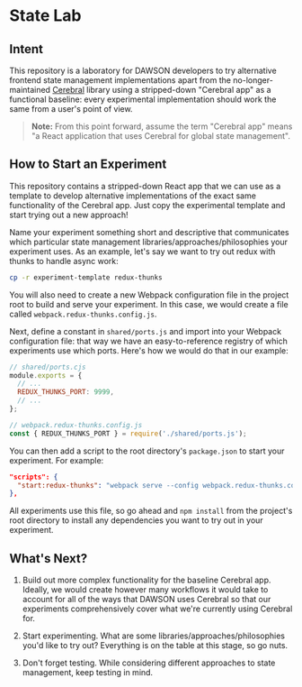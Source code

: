 # State Lab

## Intent

This repository is a laboratory for DAWSON developers to try alternative
frontend state management implementations apart from the no-longer-maintained
[Cerebral](https://cerebraljs.com/) library using a stripped-down "Cerebral app"
as a functional baseline: every experimental implementation should work the same
from a user's point of view.

> **Note:**
> From this point forward, assume the term "Cerebral app" means "a React
> application that uses Cerebral for global state management".

## How to Start an Experiment

This repository contains a stripped-down React app that we can use as a template
to develop alternative implementations of the exact same functionality of the
Cerebral app. Just copy the experimental template and start trying out a new
approach!

Name your experiment something short and descriptive that communicates which
particular state management libraries/approaches/philosophies your experiment
uses. As an example, let's say we want to try out redux with thunks to handle
async work:

```bash
cp -r experiment-template redux-thunks
```

You will also need to create a new Webpack configuration file in the project
root to build and serve your experiment. In this case, we would create a file
called `webpack.redux-thunks.config.js`.

Next, define a constant in `shared/ports.js` and import into your Webpack
configuration file: that way we have an easy-to-reference registry of which
experiments use which ports. Here's how we would do that in our example:

```js
// shared/ports.cjs
module.exports = {
  // ...
  REDUX_THUNKS_PORT: 9999,
  // ...
};
```

```js
// webpack.redux-thunks.config.js
const { REDUX_THUNKS_PORT } = require('./shared/ports.js');
```

You can then add a script to the root directory's `package.json` to start your
experiment. For example:

```json
"scripts": {
  "start:redux-thunks": "webpack serve --config webpack.redux-thunks.config.js"
},
```

All experiments use this file, so go ahead and `npm install` from the project's
root directory to install any dependencies you want to try out in your
experiment.

## What's Next?

1. Build out more complex functionality for the baseline Cerebral app. Ideally,
   we would create however many workflows it would take to account for all of
   the ways that DAWSON uses Cerebral so that our experiments comprehensively
   cover what we're currently using Cerebral for.

2. Start experimenting. What are some libraries/approaches/philosophies you'd
   like to try out? Everything is on the table at this stage, so go nuts.

3. Don't forget testing. While considering different approaches to state
   management, keep testing in mind.
